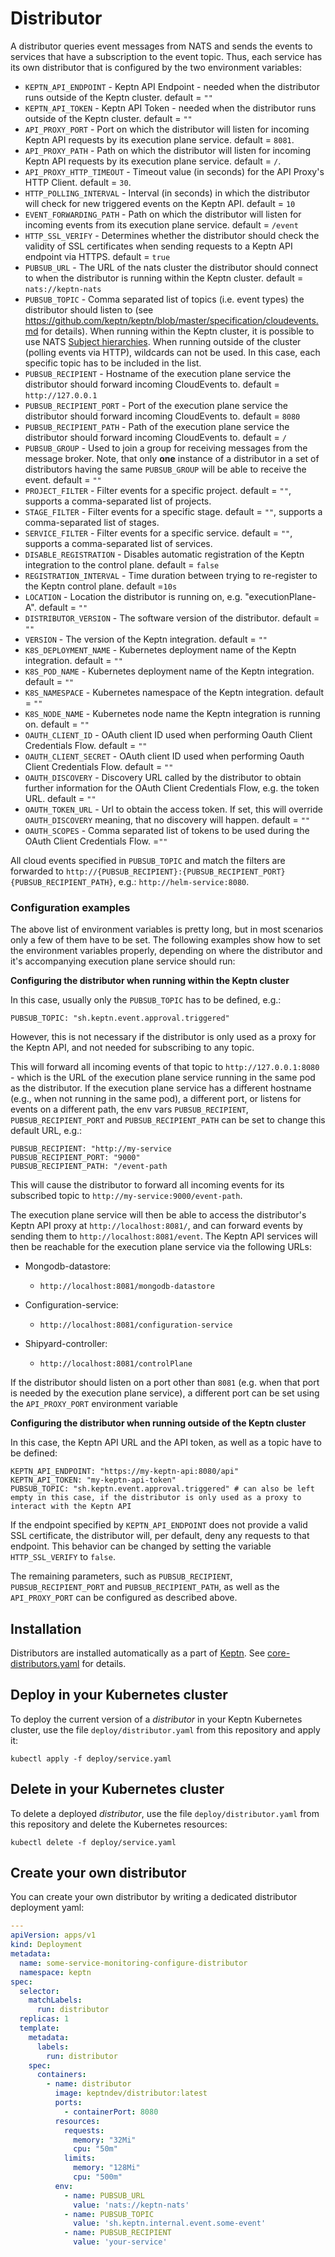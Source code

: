# Distributor

A distributor queries event messages from NATS and sends the events to services that have a subscription to the event topic.
Thus, each service has its own distributor that is configured by the two environment variables:

- `KEPTN_API_ENDPOINT` - Keptn API Endpoint - needed when the distributor runs outside of the Keptn cluster. default = `""`
- `KEPTN_API_TOKEN` - Keptn API Token - needed when the distributor runs outside of the Keptn cluster. default = `""`
- `API_PROXY_PORT` - Port on which the distributor will listen for incoming Keptn API requests by its execution plane service. default = `8081`.
- `API_PROXY_PATH` - Path on which the distributor will listen for incoming Keptn API requests by its execution plane service. default = `/`.
- `API_PROXY_HTTP_TIMEOUT` - Timeout value (in seconds) for the API Proxy's HTTP Client. default = `30`.
- `HTTP_POLLING_INTERVAL` - Interval (in seconds) in which the distributor will check for new triggered events on the Keptn API. default = `10`
- `EVENT_FORWARDING_PATH` - Path on which the distributor will listen for incoming events from its execution plane service. default = `/event`
- `HTTP_SSL_VERIFY` - Determines whether the distributor should check the validity of SSL certificates when sending requests to a Keptn API endpoint via HTTPS. default = `true`
- `PUBSUB_URL` - The URL of the nats cluster the distributor should connect to when the distributor is running within the Keptn cluster. default = `nats://keptn-nats`
- `PUBSUB_TOPIC` - Comma separated list of topics (i.e. event types) the distributor should listen to (see https://github.com/keptn/keptn/blob/master/specification/cloudevents.md for details). When running within the Keptn cluster, it is possible to use NATS [Subject hierarchies](https://nats-io.github.io/docs/developer/concepts/subjects.html#matching-a-single-token). When running outside of the cluster (polling events via HTTP), wildcards can not be used. In this case, each specific topic has to be included in the list.
- `PUBSUB_RECIPIENT` - Hostname of the execution plane service the distributor should forward incoming CloudEvents to. default = `http://127.0.0.1`
- `PUBSUB_RECIPIENT_PORT` - Port of the execution plane service the distributor should forward incoming CloudEvents to. default = `8080`
- `PUBSUB_RECIPIENT_PATH` - Path of the execution plane service the distributor should forward incoming CloudEvents to. default = `/`
- `PUBSUB_GROUP` - Used to join a group for receiving messages from the message broker. Note, that only **one** instance of a distributor in a set of distributors having the same `PUBSUB_GROUP` will be able to receive the event. default = `""`
- `PROJECT_FILTER` - Filter events for a specific project. default = `""`, supports a comma-separated list of projects.
- `STAGE_FILTER` - Filter events for a specific stage. default = `""`, supports a comma-separated list of stages.
- `SERVICE_FILTER` - Filter events for a specific service. default = `""`, supports a comma-separated list of services.
- `DISABLE_REGISTRATION` - Disables automatic registration of the Keptn integration to the control plane. default = `false`
- `REGISTRATION_INTERVAL` - Time duration between trying to re-register to the Keptn control plane. default =`10s`
- `LOCATION` - Location the distributor is running on, e.g. "executionPlane-A". default = `""`
- `DISTRIBUTOR_VERSION` - The software version of the distributor. default = `""`
- `VERSION` - The version of the Keptn integration. default = `""`
- `K8S_DEPLOYMENT_NAME` - Kubernetes deployment name of the Keptn integration. default = `""`
- `K8S_POD_NAME` -  Kubernetes deployment name of the Keptn integration. default = `""`
- `K8S_NAMESPACE` - Kubernetes namespace of the Keptn integration. default = `""`
- `K8S_NODE_NAME` - Kubernetes node name the Keptn integration is running on. default = `""`
- `OAUTH_CLIENT_ID` - OAuth client ID used when performing Oauth Client Credentials Flow. default = `""`
- `OAUTH_CLIENT_SECRET` - OAuth client ID used when performing Oauth Client Credentials Flow. default = `""`
- `OAUTH_DISCOVERY` - Discovery URL called by the distributor to obtain further information for the OAuth Client Credentials Flow, e.g. the token URL. default = `""`
- `OAUTH_TOKEN_URL` - Url to obtain the access token. If set, this will override `OAUTH_DISCOVERY` meaning, that no discovery will happen. default = `""`
- `OAUTH_SCOPES` - Comma separated list of tokens to be used during the OAuth Client Credentials Flow. =`""`

All cloud events specified in `PUBSUB_TOPIC` and match the filters are forwarded to `http://{PUBSUB_RECIPIENT}:{PUBSUB_RECIPIENT_PORT}{PUBSUB_RECIPIENT_PATH}`, e.g.: `http://helm-service:8080`.

### Configuration examples

The above list of environment variables is pretty long, but in most scenarios only a few of them have to be set. The following examples show how to set the environment variables properly, depending on where the distributor and it's accompanying execution plane service should run:

**Configuring the distributor when running within the Keptn cluster**

In this case, usually only the `PUBSUB_TOPIC` has to be defined, e.g.:

```
PUBSUB_TOPIC: "sh.keptn.event.approval.triggered"
```

However, this is not necessary if the distributor is only used as a proxy for the Keptn API, and not needed for subscribing to any topic.

This will forward all incoming events of that topic to `http://127.0.0.1:8080` - which is the URL of the execution plane service running in the same pod as the distributor. If the execution plane service has a different hostname (e.g., when not running in the same pod), a different port, or listens for events on a different path, the env vars `PUBSUB_RECIPIENT`, `PUBSUB_RECIPIENT_PORT` and `PUBSUB_RECIPIENT_PATH` can be set to change this default URL, e.g.:

```
PUBSUB_RECIPIENT: "http://my-service
PUBSUB_RECIPIENT_PORT: "9000"
PUBSUB_RECIPIENT_PATH: "/event-path
```

This will cause the distributor to forward all incoming events for its subscribed topic to `http://my-service:9000/event-path`.

The execution plane service will then be able to access the distributor's Keptn API proxy at `http://localhost:8081/`, and can forward events by sending them to `http://localhost:8081/event`.
The Keptn API services will then be reachable for the execution plane service via the following URLs:


- Mongodb-datastore:
  - `http://localhost:8081/mongodb-datastore`

- Configuration-service:
  - `http://localhost:8081/configuration-service`

- Shipyard-controller:
  - `http://localhost:8081/controlPlane`

If the distributor should listen on a port other than `8081` (e.g. when that port is needed by the execution plane service), a different port can be set using the `API_PROXY_PORT` environment variable

**Configuring the distributor when running outside of the Keptn cluster**

In this case, the Keptn API URL and the API token, as well as a topic have to be defined:

```
KEPTN_API_ENDPOINT: "https://my-keptn-api:8080/api"
KEPTN_API_TOKEN: "my-keptn-api-token"
PUBSUB_TOPIC: "sh.keptn.event.approval.triggered" # can also be left empty in this case, if the distributor is only used as a proxy to interact with the Keptn API
```

If the endpoint specified by `KEPTN_API_ENDPOINT` does not provide a valid SSL certificate, the distributor will, per default, deny any requests to that endpoint. This behavior can be changed by setting the variable `HTTP_SSL_VERIFY` to `false`.

The remaining parameters, such as `PUBSUB_RECIPIENT`, `PUBSUB_RECIPIENT_PORT` and `PUBSUB_RECIPIENT_PATH`, as well as the `API_PROXY_PORT` can be configured as described above.

## Installation

Distributors are installed automatically as a part of [Keptn](https://keptn.sh). See
[core-distributors.yaml](/installer/manifests/keptn/core-distributors.yaml) for details.

## Deploy in your Kubernetes cluster

To deploy the current version of a *distributor* in your Keptn Kubernetes cluster, use the file `deploy/distributor.yaml` from this repository and apply it:

```console
kubectl apply -f deploy/service.yaml
```

## Delete in your Kubernetes cluster

To delete a deployed *distributor*, use the file `deploy/distributor.yaml` from this repository and delete the Kubernetes resources:

```console
kubectl delete -f deploy/service.yaml
```

## Create your own distributor

You can create your own distributor by writing a dedicated distributor deployment yaml:

```yaml
---
apiVersion: apps/v1
kind: Deployment
metadata:
  name: some-service-monitoring-configure-distributor
  namespace: keptn
spec:
  selector:
    matchLabels:
      run: distributor
  replicas: 1
  template:
    metadata:
      labels:
        run: distributor
    spec:
      containers:
        - name: distributor
          image: keptndev/distributor:latest
          ports:
            - containerPort: 8080
          resources:
            requests:
              memory: "32Mi"
              cpu: "50m"
            limits:
              memory: "128Mi"
              cpu: "500m"
          env:
            - name: PUBSUB_URL
              value: 'nats://keptn-nats'
            - name: PUBSUB_TOPIC
              value: 'sh.keptn.internal.event.some-event'
            - name: PUBSUB_RECIPIENT
              value: 'your-service'
```
